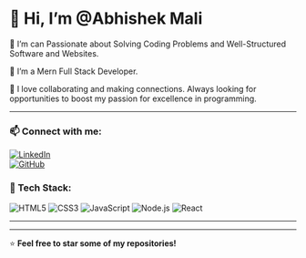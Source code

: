 # 👋 Hi, I’m @Abhishek Mali

👀 I’m can Passionate about Solving Coding  Problems and Well-Structured Software and Websites.

🌱 I’m a Mern Full Stack Developer.

💞️ I love collaborating and making connections. Always looking for opportunities to boost my passion for excellence in programming.

---

### 📫 Connect with me:
[![LinkedIn](https://img.shields.io/badge/LinkedIn-blue?style=for-the-badge&logo=linkedin)](https://www.linkedin.com/in/abhishek-mali-4222612b6/)  
[![GitHub](https://img.shields.io/badge/GitHub-black?style=for-the-badge&logo=github)](https://github.com/maliabhi23)

### 🚀 Tech Stack:
![HTML5](https://img.shields.io/badge/HTML5-E34F26?style=for-the-badge&logo=html5&logoColor=white)
![CSS3](https://img.shields.io/badge/CSS3-1572B6?style=for-the-badge&logo=css3&logoColor=white)
![JavaScript](https://img.shields.io/badge/JavaScript-F7DF1E?style=for-the-badge&logo=javascript&logoColor=black)
![Node.js](https://img.shields.io/badge/Node.js-43853D?style=for-the-badge&logo=node.js&logoColor=white)
![React](https://img.shields.io/badge/React-20232A?style=for-the-badge&logo=react&logoColor=61DAFB)

---

---

⭐ **Feel free to star some of my repositories!**  
